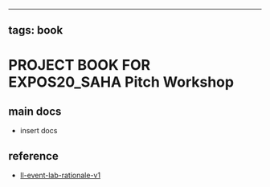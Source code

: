 
---
tags: book
---

PROJECT BOOK FOR EXPOS20_SAHA Pitch Workshop
===

main docs
---

- insert docs

reference
---

- [ll-event-lab-rationale-v1](/AunryFEcRm6SG8qAbHAyIw)

